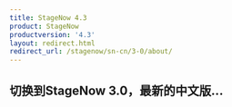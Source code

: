 ```yaml
---
title: StageNow 4.3
product: StageNow
productversion: '4.3'
layout: redirect.html
redirect_url: /stagenow/sn-cn/3-0/about/
---
```


## 切换到StageNow 3.0，最新的中文版...